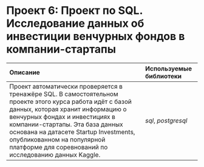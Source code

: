# Проект 6: Проект по SQL. Исследование данных об инвестиции венчурных фондов в компании-стартапы


| Описание | Используемые библиотеки | 
| :---------------------- | :---------------------- |
| Проект автоматически проверяется в тренажёре SQL. В самостоятельном проекте этого курса работа идёт с базой данных, которая хранит информацию о венчурных фондах и инвестициях в компании-стартапы. Эта база данных основана на датасете Startup Investments, опубликованном на популярной платформе для соревнований по исследованию данных Kaggle.| *sql*, *postgresql* |
